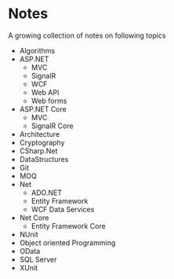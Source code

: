 # Notes
A growing collection of notes on following topics

* Algorithms
* ASP.NET
    * MVC
    * SignalR
    * WCF
    * Web API
    * Web forms
* ASP.NET Core
    * MVC
    * SignalR Core
* Architecture
* Cryptography
* CSharp.Net
* DataStructures
* Git
* MOQ
* Net
    * ADO.NET
    * Entity Framework
    * WCF Data Services
* Net Core
    * Entity Framework Core
* NUnit
* Object oriented Programming
* OData
* SQL Server
* XUnit    